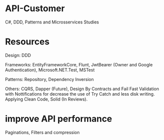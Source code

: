 # API-Customer
C#, DDD, Patterns and Microsservices Studies

# Resources
Design: DDD

Frameworks: EntityFrameworkCore, Flunt, JwtBearer (Owner and Google Authentication), Microsoft.NET.Test, MSTest

Patterns: Repository, Dependency Inversion

Others: CQRS, Dapper (Future), Design By Contracts and Fail Fast Validation with Nottifications for decrease the use of Try Catch and less disk writing.
Applying Clean Code, Solid (In Reviews).

# improve API performance

Paginations, Filters and compression










